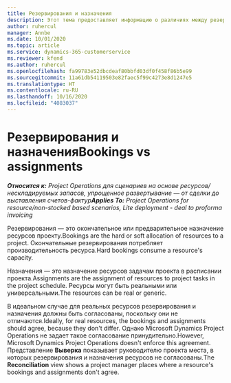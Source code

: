 ```yaml
---
title: Резервирования и назначения
description: Этот тема предоставляет информацию о различиях между резервированием ресурсов и назначением ресурсов.
author: ruhercul
manager: Annbe
ms.date: 10/01/2020
ms.topic: article
ms.service: dynamics-365-customerservice
ms.reviewer: kfend
ms.author: ruhercul
ms.openlocfilehash: fa99783e52dbcdeaf80bbfd03df0f458f86b5e99
ms.sourcegitcommit: 11a61db54119503e82faec5f99c4273e8d1247e5
ms.translationtype: HT
ms.contentlocale: ru-RU
ms.lasthandoff: 10/16/2020
ms.locfileid: "4083037"
---
```

# <a name="bookings-vs-assignments"></a><span data-ttu-id="750f0-103">Резервирования и назначения</span><span class="sxs-lookup"><span data-stu-id="750f0-103">Bookings vs assignments</span></span>

<span data-ttu-id="750f0-104">_**Относится к:** Project Operations для сценариев на основе ресурсов/нескладируемых запасов, упрощенное развертывание — от сделки до выставления счетов-фактур_</span><span class="sxs-lookup"><span data-stu-id="750f0-104">_**Applies To:** Project Operations for resource/non-stocked based scenarios, Lite deployment - deal to proforma invoicing_</span></span>

<span data-ttu-id="750f0-105">Резервирования — это окончательное или предварительное назначение ресурсов проекту.</span><span class="sxs-lookup"><span data-stu-id="750f0-105">Bookings are the hard or soft allocation of resources to a project.</span></span> <span data-ttu-id="750f0-106">Окончательные резервирования потребляет производительность ресурса.</span><span class="sxs-lookup"><span data-stu-id="750f0-106">Hard bookings consume a resource's capacity.</span></span> 

<span data-ttu-id="750f0-107">Назначения — это назначение ресурсов задачам проекта в расписании проекта.</span><span class="sxs-lookup"><span data-stu-id="750f0-107">Assignments are the assignment of resources to project tasks in the project schedule.</span></span> <span data-ttu-id="750f0-108">Ресурсы могут быть реальными или универсальными.</span><span class="sxs-lookup"><span data-stu-id="750f0-108">The resources can be real or generic.</span></span> 

<span data-ttu-id="750f0-109">В идеальном случае для реальных ресурсов резервирования и назначения должны быть согласованы, поскольку они не отличаются.</span><span class="sxs-lookup"><span data-stu-id="750f0-109">Ideally, for real resources, the bookings and assignments should agree, because they don't differ.</span></span> <span data-ttu-id="750f0-110">Однако Microsoft Dynamics Project Operations не задает такое согласование принудительно.</span><span class="sxs-lookup"><span data-stu-id="750f0-110">However, Microsoft Dynamics Project Operations doesn't enforce this agreement.</span></span> <span data-ttu-id="750f0-111">Представление **Выверка** показывает руководителю проекта места, в которых резервирования и назначения ресурсов не согласованы.</span><span class="sxs-lookup"><span data-stu-id="750f0-111">The **Reconciliation** view shows a project manager places where a resource's bookings and assignments don't agree.</span></span>
